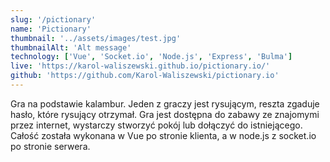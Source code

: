 ```yaml
---
slug: '/pictionary'
name: 'Pictionary'
thumbnail: '../assets/images/test.jpg'
thumbnailAlt: 'Alt message'
technology: ['Vue', 'Socket.io', 'Node.js', 'Express', 'Bulma']
live: 'https://karol-waliszewski.github.io/pictionary.io/'
github: 'https://github.com/Karol-Waliszewski/pictionary.io'
---
```


Gra na podstawie kalambur. Jeden z graczy jest rysującym, reszta zgaduje hasło, które rysujący otrzymał. Gra jest dostępna do zabawy ze znajomymi przez internet, wystarczy stworzyć pokój lub dołączyć do istniejącego. Całość została wykonana w Vue po stronie klienta, a w node.js z socket.io po stronie serwera.

